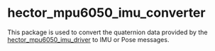 # hector_mpu6050_imu_converter

This package is used to convert the quaternion data provided by the [hector_mpu6050_imu_driver](https://github.com/tu-darmstadt-ros-pkg/hector_mpu6050_imu_driver.git) to IMU or Pose messages. 
